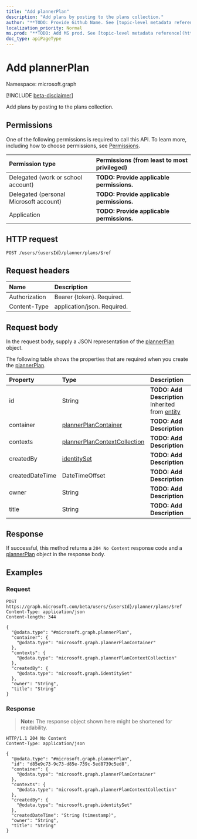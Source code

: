 ```yaml
---
title: "Add plannerPlan"
description: "Add plans by posting to the plans collection."
author: "**TODO: Provide Github Name. See [topic-level metadata reference](https://msgo.azurewebsites.net/add/document/guidelines/metadata.html#topic-level-metadata)**"
localization_priority: Normal
ms.prod: "**TODO: Add MS prod. See [topic-level metadata reference](https://msgo.azurewebsites.net/add/document/guidelines/metadata.html#topic-level-metadata)**"
doc_type: apiPageType
---
```


# Add plannerPlan
Namespace: microsoft.graph

[!INCLUDE [beta-disclaimer](../../includes/beta-disclaimer.md)]

Add plans by posting to the plans collection.

## Permissions
One of the following permissions is required to call this API. To learn more, including how to choose permissions, see [Permissions](/graph/permissions-reference).

|Permission type|Permissions (from least to most privileged)|
|:---|:---|
|Delegated (work or school account)|**TODO: Provide applicable permissions.**|
|Delegated (personal Microsoft account)|**TODO: Provide applicable permissions.**|
|Application|**TODO: Provide applicable permissions.**|

## HTTP request

<!-- {
  "blockType": "ignored"
}
-->
``` http
POST /users/{usersId}/planner/plans/$ref
```

## Request headers
|Name|Description|
|:---|:---|
|Authorization|Bearer {token}. Required.|
|Content-Type|application/json. Required.|

## Request body
In the request body, supply a JSON representation of the [plannerPlan](../resources/plannerplan.md) object.

The following table shows the properties that are required when you create the [plannerPlan](../resources/plannerplan.md).

|Property|Type|Description|
|:---|:---|:---|
|id|String|**TODO: Add Description** Inherited from [entity](../resources/entity.md)|
|container|[plannerPlanContainer](../resources/plannerplancontainer.md)|**TODO: Add Description**|
|contexts|[plannerPlanContextCollection](../resources/plannerplancontextcollection.md)|**TODO: Add Description**|
|createdBy|[identitySet](../resources/identityset.md)|**TODO: Add Description**|
|createdDateTime|DateTimeOffset|**TODO: Add Description**|
|owner|String|**TODO: Add Description**|
|title|String|**TODO: Add Description**|



## Response

If successful, this method returns a `204 No Content` response code and a [plannerPlan](../resources/plannerplan.md) object in the response body.

## Examples

### Request
<!-- {
  "blockType": "request",
  "name": "create_plannerplan_from_"
}
-->
``` http
POST https://graph.microsoft.com/beta/users/{usersId}/planner/plans/$ref
Content-Type: application/json
Content-length: 344

{
  "@odata.type": "#microsoft.graph.plannerPlan",
  "container": {
    "@odata.type": "microsoft.graph.plannerPlanContainer"
  },
  "contexts": {
    "@odata.type": "microsoft.graph.plannerPlanContextCollection"
  },
  "createdBy": {
    "@odata.type": "microsoft.graph.identitySet"
  },
  "owner": "String",
  "title": "String"
}
```


### Response
>**Note:** The response object shown here might be shortened for readability.
<!-- {
  "blockType": "response",
  "truncated": true,
  "@odata.type": "microsoft.graph.plannerPlan"
}
-->
``` http
HTTP/1.1 204 No Content
Content-Type: application/json

{
  "@odata.type": "#microsoft.graph.plannerPlan",
  "id": "d85e9c73-9c73-d85e-739c-5ed8739c5ed8",
  "container": {
    "@odata.type": "microsoft.graph.plannerPlanContainer"
  },
  "contexts": {
    "@odata.type": "microsoft.graph.plannerPlanContextCollection"
  },
  "createdBy": {
    "@odata.type": "microsoft.graph.identitySet"
  },
  "createdDateTime": "String (timestamp)",
  "owner": "String",
  "title": "String"
}
```

